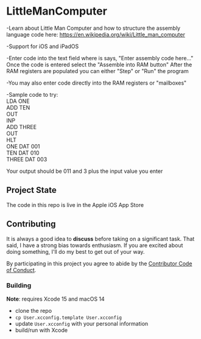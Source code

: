 # LittleManComputer

-Learn about Little Man Computer and how to structure the assembly language code here: https://en.wikipedia.org/wiki/Little_man_computer 

-Support for iOS and iPadOS

-Enter code into the text field where is says, "Enter assembly code here..." Once the code is entered select the "Assemble into RAM button" After the RAM registers are populated you can either "Step" or "Run" the program

-You may also enter code directly into the RAM registers or "mailboxes"

-Sample code to try:  
LDA ONE   
ADD TEN  
OUT  
INP  
ADD THREE  
OUT  
HLT  
ONE DAT 001  
TEN DAT 010  
THREE DAT 003  

Your output should be 011 and 3 plus the input value you enter

## Project State

The code in this repo is live in the Apple iOS App Store

## Contributing

It is always a good idea to **discuss** before taking on a significant task. That said, I have a strong bias towards enthusiasm. If you are excited about doing something, I'll do my best to get out of your way.

By participating in this project you agree to abide by the [Contributor Code of Conduct](CODE_OF_CONDUCT.md).

### Building

**Note**: requires Xcode 15 and macOS 14

- clone the repo
- `cp User.xcconfig.template User.xcconfig`
- update `User.xcconfig` with your personal information
- build/run with Xcode
